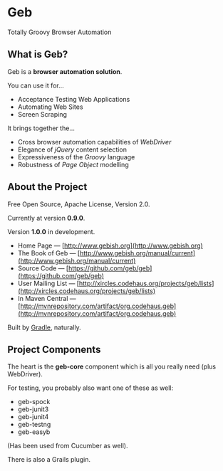 # Geb

Totally Groovy Browser Automation

## What is Geb?

Geb is a **browser automation solution**.

You can use it for…

* Acceptance Testing Web Applications
* Automating Web Sites
* Screen Scraping

It brings together the…

* Cross browser automation capabilities of *WebDriver*
* Elegance of *jQuery* content selection
* Expressiveness of the *Groovy* language
* Robustness of *Page Object* modelling

## About the Project

Free Open Source, Apache License, Version 2.0.

Currently at version **0.9.0**. 

Version **1.0.0** in development.

* Home Page — [http://www.gebish.org](http://www.gebish.org)
* The Book of Geb — [http://www.gebish.org/manual/current](http://www.gebish.org/manual/current)
* Source Code — [https://github.com/geb/geb](https://github.com/geb/geb)
* User Mailing List — [http://xircles.codehaus.org/projects/geb/lists](http://xircles.codehaus.org/projects/geb/lists)
* In Maven Central — [http://mvnrepository.com/artifact/org.codehaus.geb](http://mvnrepository.com/artifact/org.codehaus.geb)

Built by [Gradle](http://www.gradle.org), naturally.

## Project Components

The heart is the **geb-core** component which is all you really need (plus WebDriver).

For testing, you probably also want one of these as well:

* geb-spock
* geb-junit3
* geb-junit4
* geb-testng
* geb-easyb

(Has been used from Cucumber as well).

There is also a Grails plugin.
